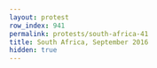 ```yaml
---
layout: protest
row_index: 941
permalink: protests/south-africa-41
title: South Africa, September 2016
hidden: true
---
```

